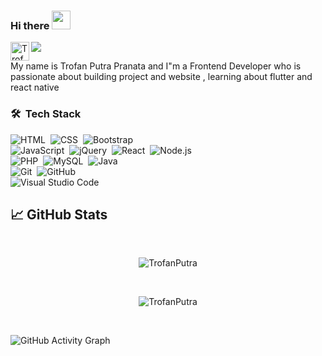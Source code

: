 ### Hi there <img src="https://media.giphy.com/media/hvRJCLFzcasrR4ia7z/giphy.gif" width="30px">

<a href="https://www.linkedin.com/in/trofan-putra-pranata-6a20b01a1/">
  <img align="left" alt="Trofan's LinkedIN" width="30px" src="https://raw.githubusercontent.com/peterthehan/peterthehan/master/assets/linkedin.svg" />
</a>

![](https://visitor-badge.glitch.me/badge?page_id=TrofanPutra)

My name is Trofan Putra Pranata and I"m a Frontend Developer who is passionate about building project and website , learning about flutter and react native
### 🛠 &nbsp;Tech Stack

![HTML](https://img.shields.io/badge/-HTML-05122A?style=flat&logo=HTML5)&nbsp;
![CSS](https://img.shields.io/badge/-CSS-05122A?style=flat&logo=CSS3&logoColor=1572B6)&nbsp;
![Bootstrap](https://img.shields.io/badge/-Bootstrap-05122A?style=flat&logo=bootstrap&logoColor=563D7C)
<br />
![JavaScript](https://img.shields.io/badge/-JavaScript-05122A?style=flat&logo=javascript)&nbsp;
![jQuery](https://img.shields.io/badge/-jQuery-05122A?style=flat&logo=jQuery)&nbsp;
![React](https://img.shields.io/badge/-React-05122A?style=flat&logo=react)&nbsp;
![Node.js](https://img.shields.io/badge/-Node.js-05122A?style=flat&logo=node.js)&nbsp;
<br />
![PHP](https://img.shields.io/badge/-PHP-05122A?style=flat&logo=php)&nbsp;
![MySQL](https://img.shields.io/badge/-MySQL-05122A?style=flat&logo=MySQL)&nbsp;
![Java](https://img.shields.io/badge/-Java-05122A?style=flat&logo=Java&logoColor=FFA518)&nbsp;
<br />
![Git](https://img.shields.io/badge/-Git-05122A?style=flat&logo=git)&nbsp;
![GitHub](https://img.shields.io/badge/-GitHub-05122A?style=flat&logo=github)&nbsp;
<br />
![Visual Studio Code](https://img.shields.io/badge/-Visual%20Studio%20Code-05122A?style=flat&logo=visual-studio-code&logoColor=007ACC)&nbsp;
## &#x1f4c8; GitHub Stats
 
 <br/>
<p align ="center"><img align="center" src="https://github-readme-streak-stats.herokuapp.com/?user=TrofanPutra&theme=radical" alt="TrofanPutra" /></p>
<br />
<p align="center"><img align="center" src="https://github-readme-stats.vercel.app/api/top-langs?username=TrofanPutra&show_icons=true&locale=en&layout=compact&theme=radical" alt="TrofanPutra" /></p>
 <br />
 
![GitHub Activity Graph](https://activity-graph.herokuapp.com/graph?username=TrofanPutra&bg_color=000000&color=4fff67&line=4fff67&point=ffffff&area=true&hide_border=true)  
